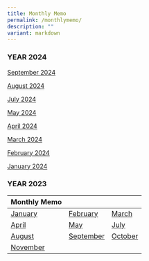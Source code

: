 ```yaml
---
title: Monthly Memo
permalink: /monthlymemo/
description: ""
variant: markdown
---
```

### YEAR 2024

[September 2024](/files/Monthly%20Memo/Sep_Memo_2024.pdf)

[August 2024](/files/Monthly%20Memo/August_Memo_2024.pdf)

[July 2024](/files/Monthly%20Memo/July_Memo_2024.pdf)

[May 2024](/files/Monthly%20Memo/may_memo%202024.pdf)

[April 2024](/files/Monthly%20Memo/April_memo_2024.pdf)

[March 2024](/files/Monthly%20Memo/March_Memo_2024.pdf)

[February 2024](/files/Monthly%20Memo/February_Memo_2024.pdf)

[January 2024](/files/Monthly%20Memo/January_Memo_2024.pdf)













### YEAR 2023

| Monthly Memo |  |  |  
| :--- | :--- | :--- |  
| [January](/files/Monthly%20Memo/Janmemo2023.pdf) | [February](/files/Monthly%20Memo/Febmemo2023.pdf) | [March](/files/Monthly%20Memo/Marchmemo2023.pdf) |  
| [April](/files/Monthly%20Memo/aprilmemo.pdf) | [May](/files/Monthly%20Memo/maymemo2023.pdf) | [July](/files/Monthly%20Memo/july%20memo.pdf) |
| [August](/files/Monthly%20Memo/august%20kcs%20memo.pdf) | [September](/files/Monthly%20Memo/septembermemo.pdf) | [October](/files/Monthly%20Memo/octobermemo2023.pdf) |
| [November](/files/Monthly%20Memo/novembermemo2023.pdf) |  |  |